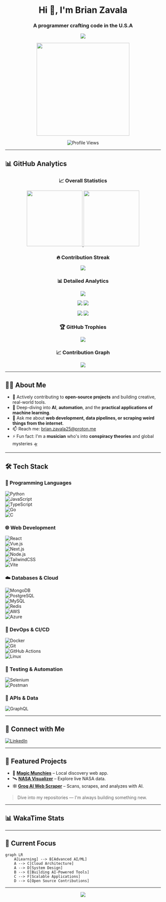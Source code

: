# <h1 align="center">Hi 👋, I'm Brian Zavala</h1>
<h3 align="center">A programmer crafting code in the U.S.A</h3>

<p align="center">
  <img src="https://readme-typing-svg.herokuapp.com?font=Fira+Code&pause=1000&color=6CC644&center=true&vCenter=true&width=435&lines=Software+Programmer;Software+Tester;A.I+Explorer;Creative+Technologist" />
</p>

<p align="center">
  <img src="https://cdn.pixabay.com/animation/2024/03/26/09/06/09-06-58-457_512.gif" width="300px" />
</p>

<p align="center">
  <img src="https://komarev.com/ghpvc/?username=Brian-Zavala&label=Profile%20Views&color=6CC644&style=flat" alt="Profile Views" />
</p>

---

## 📊 GitHub Analytics

<div align="center">
  
### 📈 Overall Statistics
  
<a href="https://github.com/Brian-Zavala">
  <img height="180em" src="https://github-readme-stats-eight-theta.vercel.app/api?username=Brian-Zavala&show_icons=true&theme=radical&include_all_commits=true&count_private=true"/>
  <img height="180em" src="https://github-readme-stats-eight-theta.vercel.app/api/top-langs/?username=Brian-Zavala&layout=compact&langs_count=8&theme=radical&include_all_commits=true&count_private=true"/>
</a>

### 🔥 Contribution Streak

<p align="center">
  <img src="https://github-readme-streak-stats.herokuapp.com/?user=Brian-Zavala&theme=radical&hide_border=false" />
</p>

### 📊 Detailed Analytics

<p align="center">
  <img src="https://github-profile-summary-cards.vercel.app/api/cards/profile-details?username=Brian-Zavala&theme=radical" />
</p>

<p align="center">
  <img src="https://github-profile-summary-cards.vercel.app/api/cards/repos-per-language?username=Brian-Zavala&theme=radical" />
  <img src="https://github-profile-summary-cards.vercel.app/api/cards/most-commit-language?username=Brian-Zavala&theme=radical" />
</p>

<p align="center">
  <img src="https://github-profile-summary-cards.vercel.app/api/cards/stats?username=Brian-Zavala&theme=radical" />
  <img src="https://github-profile-summary-cards.vercel.app/api/cards/productive-time?username=Brian-Zavala&theme=radical&utcOffset=-6" />
</p>

### 🏆 GitHub Trophies

<p align="center">
  <img src="https://github-profile-trophy.vercel.app/?username=Brian-Zavala&theme=radical&no-frame=false&no-bg=false&margin-w=4&row=2&column=3" />
</p>

### 📈 Contribution Graph

<p align="center">
  <img src="https://github-readme-activity-graph.vercel.app/graph?username=Brian-Zavala&theme=redical&hide_border=false&area=true" />
</p>

</div>

---

## 👨‍💻 About Me  

- 🔧 Actively contributing to **open-source projects** and building creative, real-world tools.  
- 🌱 Deep-diving into **AI**, **automation**, and the **practical applications of machine learning**.  
- 💬 Ask me about **web development, data pipelines, or scraping weird things from the internet**.  
- 📫 Reach me: [brian.zavala25@proton.me](mailto:brian.zavala25@proton.me)  
- ⚡ Fun fact: I'm a **musician** who's into **conspiracy theories** and global mysteries 🛸 

---

## 🛠️ Tech Stack

### 🧠 Programming Languages  
![Python](https://img.shields.io/badge/Python-3776AB?style=for-the-badge&logo=python&logoColor=white)  
![JavaScript](https://img.shields.io/badge/JavaScript-F7DF1E?style=for-the-badge&logo=javascript&logoColor=black)  
![TypeScript](https://img.shields.io/badge/TypeScript-3178C6?style=for-the-badge&logo=typescript&logoColor=white)  
![Go](https://img.shields.io/badge/Go-00ADD8?style=for-the-badge&logo=go&logoColor=white)  
![C](https://img.shields.io/badge/C-00599C?style=for-the-badge&logo=c&logoColor=white)  

### 🌐 Web Development  
![React](https://img.shields.io/badge/React-20232A?style=for-the-badge&logo=react&logoColor=61DAFB)  
![Vue.js](https://img.shields.io/badge/Vue.js-35495E?style=for-the-badge&logo=vue.js&logoColor=4FC08D)  
![Next.js](https://img.shields.io/badge/Next.js-000000?style=for-the-badge&logo=next.js&logoColor=white)  
![Node.js](https://img.shields.io/badge/Node.js-339933?style=for-the-badge&logo=node.js&logoColor=white)  
![TailwindCSS](https://img.shields.io/badge/Tailwind_CSS-38B2AC?style=for-the-badge&logo=tailwind-css&logoColor=white)  
![Vite](https://img.shields.io/badge/Vite-646CFF?style=for-the-badge&logo=vite&logoColor=white)  

### ☁️ Databases & Cloud  
![MongoDB](https://img.shields.io/badge/MongoDB-47A248?style=for-the-badge&logo=mongodb&logoColor=white)  
![PostgreSQL](https://img.shields.io/badge/PostgreSQL-316192?style=for-the-badge&logo=postgresql&logoColor=white)  
![MySQL](https://img.shields.io/badge/MySQL-4479A1?style=for-the-badge&logo=mysql&logoColor=white)  
![Redis](https://img.shields.io/badge/Redis-DC382D?style=for-the-badge&logo=redis&logoColor=white)  
![AWS](https://img.shields.io/badge/AWS-FF9900?style=for-the-badge&logo=amazon-aws&logoColor=white)  
![Azure](https://img.shields.io/badge/Azure-0078D4?style=for-the-badge&logo=microsoft-azure&logoColor=white)  

### 🔄 DevOps & CI/CD  
![Docker](https://img.shields.io/badge/Docker-2496ED?style=for-the-badge&logo=docker&logoColor=white)  
![Git](https://img.shields.io/badge/Git-F05032?style=for-the-badge&logo=git&logoColor=white)  
![GitHub Actions](https://img.shields.io/badge/GitHub%20Actions-2088FF?style=for-the-badge&logo=github-actions&logoColor=white)  
![Linux](https://img.shields.io/badge/Linux-FCC624?style=for-the-badge&logo=linux&logoColor=black)  

### 🧪 Testing & Automation  
![Selenium](https://img.shields.io/badge/Selenium-43B02A?style=for-the-badge&logo=selenium&logoColor=white)  
![Postman](https://img.shields.io/badge/Postman-FF6C37?style=for-the-badge&logo=postman&logoColor=white)  

### 🔎 APIs & Data  
![GraphQL](https://img.shields.io/badge/GraphQL-E10098?style=for-the-badge&logo=graphql&logoColor=white)  

---

## 🔗 Connect with Me  

[![LinkedIn](https://img.shields.io/badge/LinkedIn-0A66C2?style=for-the-badge&logo=linkedin&logoColor=white)](https://www.linkedin.com/in/brian-zavala25)  

---

## 🚀 Featured Projects  

- 🍔 [**Magic Munchies**](https://github.com/Brian-Zavala/magic-munchies) – Local discovery web app.  
- 🛰️ [**NASA Visualizer**](https://github.com/Brian-Zavala/NASA) – Explore live NASA data.  
- 🕸️ [**Groq AI Web Scraper**](https://github.com/Brian-Zavala/A.I-Web-Scraper) – Scans, scrapes, and analyzes with AI.  

> Dive into my repositories — I'm always building something new.

---

## 📊 WakaTime Stats

<!--START_SECTION:waka-->
<!-- This section will be automatically updated by WakaTime if you set up the GitHub Action -->
<!--END_SECTION:waka-->

---

## 🎯 Current Focus

```mermaid
graph LR
    A[Learning] --> B[Advanced AI/ML]
    A --> C[Cloud Architecture]
    A --> D[System Design]
    B --> E[Building AI-Powered Tools]
    C --> F[Scalable Applications]
    D --> G[Open Source Contributions]
```

---

<p align="center">
  <img src="https://capsule-render.vercel.app/api?type=waving&color=gradient&height=100&section=footer&text=Thanks%20for%20visiting!&fontSize=20&fontColor=ffffff" />
</p>

<!-- 
Note: The analytics above include both public and private repository data where available.
The following services are used to gather comprehensive statistics:
- GitHub Readme Stats (includes count_private=true parameter)
- GitHub Profile Summary Cards (includes private commits)
- GitHub Readme Streak Stats
- GitHub Profile Trophy

To ensure private repository data is included:
1. When deploying your own instance of github-readme-stats, make sure to set up a Personal Access Token with repo scope
2. Use the count_private=true parameter in the API calls
3. For WakaTime integration, connect your GitHub account to WakaTime for detailed coding statistics
-->

